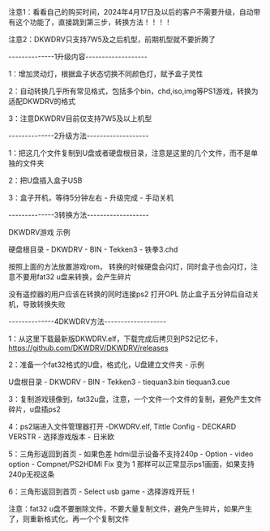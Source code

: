 注意1：看看自己的购买时间，2024年4月17日及以后的客户不需要升级，自动带有这个功能了，直接跳到第三步，转换方法！！！！

注意2：DKWDRV只支持7W5及之后机型，前期机型就不要折腾了

--------------1升级内容-------------------

1：增加灵动灯，根据盒子状态切换不同颜色灯，赋予盒子灵性

2：自动转换几乎所有常见格式，包括多个bin，chd,iso,img等PS1游戏，转换为适配DKWDRV的格式

3：注意DKWDRV目前仅支持7W5及以上机型


--------------2升级方法-------------------

 1：把这几个文件复制到U盘或者硬盘根目录，注意是这里的几个文件，而不是单独的文件夹

2：把U盘插入盒子USB

3：盒子开机，等待5分钟左右  -  升级完成 - 手动关机   


--------------3转换方法-------------------

DKWDRV游戏 示例

硬盘根目录 - DKWDRV - BIN - Tekken3 - 铁拳3.chd


按照上面的方法放置游戏rom， 转换的时候硬盘会闪灯，同时盒子也会闪灯，注意不要用fat32 u盘来转换，会产生碎片 

没有遥控器的用户应该在转换的同时连接ps2 打开OPL 防止盒子五分钟后自动关机，导致转换失败


--------------4DKWDRV方法-------------------

1：从这里下载最新版DKWDRV.elf，下载完成后拷贝到PS2记忆卡，https://github.com/DKWDRV/DKWDRV/releases

2：准备一个fat32格式的U盘，格式化，U盘建立文件夹 - 示例 

U盘根目录 - DKWDRV - BIN - Tekken3 - tiequan3.bin tiequan3.cue

3：复制游戏镜像到，fat32u盘，注意，一个文件一个文件的复制，避免产生文件碎片，u盘插ps2

4：ps2端进入文件管理器打开 -DKWDRV.elf, Tittle Config - DECKARD VERSTR - 选择游戏版本 - 日米欧 

5：三角形返回到首页 - 如果色差 hdmi显示设备不支持240p - Option - video option - Compnet/PS2HDMI Fix 变为 1 那样可以正常显示ps1画面，如果支持240p无视这条

6：三角形返回到首页 - Select usb game - 选择游戏开玩！

注意：fat32 u盘不要删除文件，不要大量复制文件，避免产生碎片，如果产生了，则重新格式化，再一个个复制文件
